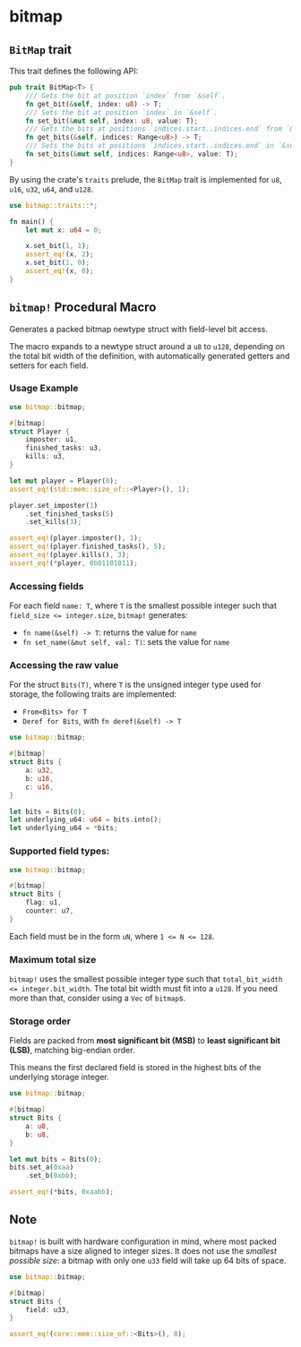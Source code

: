 # bitmap

## `BitMap` trait

This trait defines the following API:

```rust
pub trait BitMap<T> {
    /// Gets the bit at position `index` from `&self`.
    fn get_bit(&self, index: u8) -> T;
    /// Sets the bit at position `index` in `&self`.
    fn set_bit(&mut self, index: u8, value: T);
    /// Gets the bits at positions `indices.start..indices.end` from `&self`.
    fn get_bits(&self, indices: Range<u8>) -> T;
    /// Sets the bits at positions `indices.start..indices.end` in `&self`.
    fn set_bits(&mut self, indices: Range<u8>, value: T);
}
```

By using the crate's `traits` prelude, the `BitMap` trait is implemented for `u8`, `u16`, `u32`, `u64`, and `u128`.

```rust
use bitmap::traits::*;

fn main() {
    let mut x: u64 = 0;

    x.set_bit(1, 1);
    assert_eq!(x, 2);
    x.set_bit(1, 0);
    assert_eq!(x, 0);
}
```

## `bitmap!` Procedural Macro

Generates a packed bitmap newtype struct with field-level bit access.

The macro expands to a newtype struct around a `u8` to `u128`, depending on the total bit width
of the definition, with automatically generated getters and setters for each field.

### Usage Example

```rust
use bitmap::bitmap;

#[bitmap]
struct Player {
    imposter: u1,
    finished_tasks: u3,
    kills: u3,
}

let mut player = Player(0);
assert_eq!(std::mem::size_of::<Player>(), 1);

player.set_imposter(1)
    .set_finished_tasks(5)
    .set_kills(3);

assert_eq!(player.imposter(), 1);
assert_eq!(player.finished_tasks(), 5);
assert_eq!(player.kills(), 3);
assert_eq!(*player, 0b01101011);
```

### Accessing fields

For each field `name: T`, where `T` is the smallest possible integer such that
`field_size <= integer.size`, `bitmap!` generates:

- `fn name(&self) -> T`: returns the value for `name`
- `fn set_name(&mut self, val: T)`: sets the value for `name`

### Accessing the raw value

For the struct `Bits(T)`, where `T` is the unsigned integer type used for storage,
the following traits are implemented:

- `From<Bits> for T`
- `Deref for Bits`, with `fn deref(&self) -> T`

```rust
use bitmap::bitmap;

#[bitmap]
struct Bits {
    a: u32,
    b: u16,
    c: u16,
}

let bits = Bits(0);
let underlying_u64: u64 = bits.into();
let underlying_u64 = *bits;
```

### Supported field types:

```rust
use bitmap::bitmap;

#[bitmap]
struct Bits {
    flag: u1,
    counter: u7,
}
```

Each field must be in the form `uN`, where `1 <= N <= 128`.

### Maximum total size

`bitmap!` uses the smallest possible integer type such that `total_bit_width <= integer.bit_width`.
The total bit width must fit into a `u128`. If you need more than that, consider using a `Vec`
of `bitmap`s.

### Storage order

Fields are packed from **most significant bit (MSB)** to **least significant bit (LSB)**, matching
big-endian order.

This means the first declared field is stored in the highest bits of the underlying storage integer.

```rust
use bitmap::bitmap;

#[bitmap]
struct Bits {
    a: u8,
    b: u8,
}

let mut bits = Bits(0);
bits.set_a(0xaa)
    .set_b(0xbb);

assert_eq!(*bits, 0xaabb);
```

## Note

`bitmap!` is built with hardware configuration in mind, where most packed bitmaps have a size
aligned to integer sizes. It does not use the _smallest possible size_: a bitmap with only one `u33`
field will take up 64 bits of space.

```rust
use bitmap::bitmap;

#[bitmap]
struct Bits {
    field: u33,
}

assert_eq!(core::mem::size_of::<Bits>(), 8);
```
